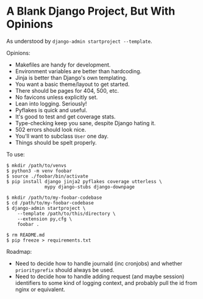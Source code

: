 

A Blank Django Project, But With Opinions
=========================================

As understood by `django-admin startproject --template`.

Opinions:

* Makefiles are handy for development.
* Environment variables are better than hardcoding.
* Jinja is better than Django's own templating.
* You want a basic theme/layout to get started.
* There should be pages for 404, 500, etc.
* No favicons unless explicitly set.
* Lean into logging. Seriously!
* Pyflakes is quick and useful.
* It's good to test and get coverage stats.
* Type-checking keep you sane, despite Django hating it.
* 502 errors should look nice.
* You'll want to subclass `User` one day.
* Things should be spelt properly.

To use:

    $ mkdir /path/to/venvs
    $ python3 -m venv foobar
    $ source ./foobar/bin/activate
    $ pip install django jinja2 pyflakes coverage utterless \
                  mypy django-stubs django-downpage

    $ mkdir /path/to/my-foobar-codebase
    $ cd /path/to/my-foobar-codebase
    $ django-admin startproject \
        --template /path/to/this/directory \
        --extension py,cfg \
        foobar .

    $ rm README.md
    $ pip freeze > requirements.txt

Roadmap:

* Need to decide how to handle journald (inc cronjobs)
and whether `priorityprefix` should always be used.
* Need to decide how to handle adding request (and maybe session)
identifiers to some kind of logging context,
and probably pull the id from nginx or equivalent.


